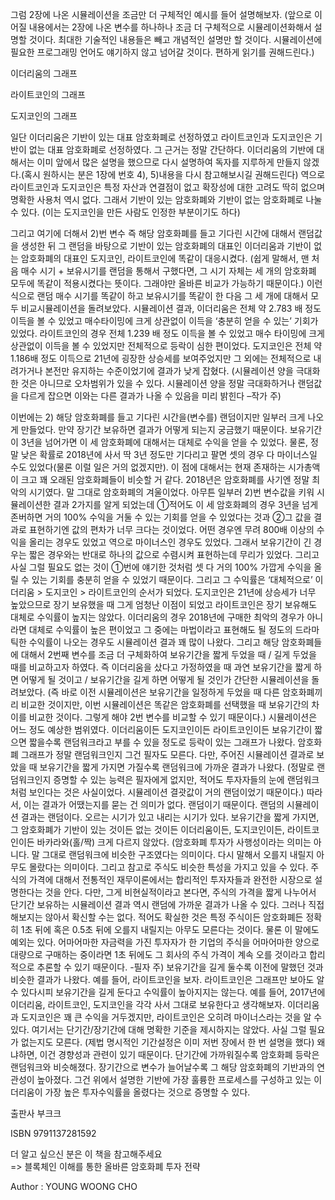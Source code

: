그럼 2장에 나온 시뮬레이션을 조금만 더 구체적인 예시를 들어 설명해보자. 
(앞으로 이어질 내용에서는 2장에 나온 변수를 하나하나 조금 더 구체적으로 시뮬레이션화해서 설명할 것이다. 
최대한 기술적인 내용들은 빼고 개념적인 설명만 할 것이다. 시뮬레이션에 필요한 프로그래밍 언어도 얘기하지 않고 넘어갈 것이다. 편하게 읽기를 권해드린다.)



이더리움의 그래프 



라이트코인의 그래프 




도지코인의 그래프 



일단 이더리움은 기반이 있는 대표 암호화폐로 선정하였고 라이트코인과 도지코인은 기반이 없는 대표 암호화폐로 선정하였다. 그 근거는 정말 간단하다. 
이더리움의 기반에 대해서는 이미 앞에서 많은 설명을 했으므로 다시 설명하여 독자를 지루하게 만들지 않겠다.(혹시 원하시는 분은 1장에 번호 4), 5)내용을 다시 참고해보시길 권해드린다) 
역으로 라이트코인과 도지코인은 특정 자산과 연결점이 없고 확장성에 대한 고려도 딱히 없으며 명확한 사용처 역시 없다. 그래서 기반이 있는 암호화폐와 기반이 없는 암호화폐로 나눌 수 있다. (이는 도지코인을 만든 사람도 인정한 부분이기도 하다) 

그리고 여기에 더해서 2)번 변수 즉 해당 암호화폐를 들고 기다린 시간에 대해서 랜덤값을 생성한 뒤 그 랜덤을 바탕으로 기반이 있는 암호화폐의 대표인 이더리움과 기반이 없는 
암호화폐의 대표인 도지코인, 라이트코인에 똑같이 대응시켰다. (쉽게 말해서, 맨 처음 매수 시기 + 보유시기를 랜덤을 통해서 구했다면, 그 시기 자체는 세 개의 암호화폐 
모두에 똑같이 적용시켰다는 뜻이다. 그래야만 올바른 비교가 가능하기 때문이다.)
이런 식으로 랜덤 매수 시기를 똑같이 하고 보유시기를 똑같이 한 다음 그 세 개에 대해서 모두 비교시뮬레이션을 돌려보았다. 
시뮬레이션 결과, 이더리움은 전체 약 2.783 배 정도 이득을 볼 수 있었고 매수타이밍에 크게 상관없이 이득을 ‘충분히 얻을 수 있는’ 기회가 있었다. 라이트코인의 경우 
전체 1.239 배 정도 이득을 볼 수 있었고 매수 타이밍에 크게 상관없이 이득을 볼 수 있었지만 전체적으로 등락이 심한 편이었다. 도지코인은 전체 약 1.186배 정도 이득으로 
21년에 굉장한 상승세를 보여주었지만 그 외에는 전체적으로 내려가거나 본전만 유지하는 수준이었기에 결과가 낮게 잡혔다. (시뮬레이션 양을 극대화한 것은 아니므로 오차범위가 있을 수 있다. 
시뮬레이션 양을 정말 극대화하거나 랜덤값을 다르게 잡으면 이와는 다른 결과가 나올 수 있음을 미리 밝힌다 –작가 주)

이번에는 2) 해당 암호화폐를 들고 기다린 시간을(변수를) 랜덤이지만 일부러 크게 나오게 만들었다. 만약 장기간 보유하면 결과가 어떻게 되는지 궁금했기 때문이다. 
보유기간이 3년을 넘어가면 이 세 암호화폐에 대해서는 대체로 수익을 얻을 수 있었다. 물론, 정말 낮은 확률로 2018년에 사서 딱 3년 정도만 기다리고 팔면 셋의 경우 다 
마이너스일 수도 있었다(물론 이럴 일은 거의 없겠지만). 이 점에 대해서는 현재 존재하는 시가총액이 크고 꽤 오래된 암호화폐들이 비슷할 거 같다. 2018년은 암호화폐를 사기엔 정말 
최악의 시기였다. 말 그대로 암호화폐의 겨울이었다. 
아무튼 일부러 2)번 변수값을 키워 시뮬레이션한 결과 2가지를 알게 되었는데 ①적어도 이 세 암호화폐의 경우 3년을 넘게 존버하면 거의 100% 수익을 거둘 수 있는 기회를 얻을 
수 있었다는 것과 ②그 값을 결과로 표현하기엔 값의 편차가 너무 크다는 것이었다. 어떤 경우엔 무려 800배 이상의 수익을 올리는 경우도 있었고 역으로 마이너스인 경우도 있었다. 
그래서 보유기간이 긴 경우는 짧은 경우와는 반대로 하나의 값으로 수렴시켜 표현하는데 무리가 있었다. 그리고 사실 그럴 필요도 없는 것이 ①번에 얘기한 것처럼 셋 다 거의 100% 
가깝게 수익을 올릴 수 있는 기회를 충분히 얻을 수 있었기 때문이다. 그리고 그 수익률은 ‘대체적으로’ 이더리움 > 도지코인 > 라이트코인의 순서가 되었다. 도지코인은 21년에 상승세가
너무 높았으므로 장기 보유했을 때 그게 엄청난 이점이 되었고 라이트코인은 장기 보유해도 대체로 수익률이 높지는 않았다. 이더리움의 경우 2018년에 구매한 최악의 경우가 아니라면 
대체로 수익률이 높은 편이었고 그 중에는 마법이라고 표현해도 될 정도의 드라마틱한 수익률이 나오는 경우도 시뮬레이션 결과 꽤 많이 나왔다. 
그리고 해당 암호화폐들에 대해서 2번째 변수를 조금 더 구체화하여 보유기간을 짧게 두었을 때 / 길게 두었을 때를 비교하고자 하였다. 즉 이더리움을 샀다고 가정하였을 때 과연 
보유기간을 짧게 하면 어떻게 될 것이고 / 보유기간을 길게 하면 어떻게 될 것인가 간단한 시뮬레이션을 돌려보았다. (즉 바로 이전 시뮬레이션은 보유기간을 일정하게 두었을 때 
다른 암호화폐끼리 비교한 것이지만, 이번 시뮬레이션은 똑같은 암호화폐를 선택했을 때 보유기간의 차이를 비교한 것이다. 그렇게 해야 2번 변수를 비교할 수 있기 때문이다.)
시뮬레이션은 어느 정도 예상한 범위였다. 이더리움이든 도지코인이든 라이트코인이든 보유기간이 짧으면 짧을수록 랜덤워크라고 부를 수 있을 정도로 등락이 있는 그래프가 나왔다. 
암호화폐 그래프가 정말 랜덤워크인지 그건 필자도 모른다. 다만, 주어진 시뮬레이션 결과로 보았을 때 보유기간을 짧게 가지면 가질수록 랜덤워크에 가까운 결과가 나왔다. 
(정말로 랜덤워크인지 증명할 수 있는 능력은 필자에게 없지만, 적어도 투자자들의 눈에 랜덤워크처럼 보인다는 것은 사실이었다. 시뮬레이션 결괏값이 거의 랜덤이었기 때문이다.) 
따라서, 이는 결과가 어땠는지를 묻는 건 의미가 없다. 랜덤이기 때문이다. 랜덤의 시뮬레이션 결과는 랜덤이다. 오르는 시기가 있고 내리는 시기가 있다. 보유기간을 짧게 가지면, 
그 암호화폐가 기반이 있는 것이든 없는 것이든 이더리움이든, 도지코인이든, 라이트코인이든 바카라와(홀/짝) 크게 다르지 않았다. (암호화폐 투자가 사행성이라는 의미는 아니다. 
말 그대로 랜덤워크에 비슷한 구조였다는 의미이다. 다시 말해서 오를지 내릴지 아무도 몰랐다는 의미이다. 그리고 참고로 주식도 비슷한 특성을 가지고 있을 수 있다. 
주식의 가격에 대해서 전통적인 재무이론에서는 합리적인 투자자들과 완전한 시장으로 설명한다는 것을 안다. 다만, 그게 비현실적이라고 본다면, 주식의 가격을 짧게 나누어서 
단기간 보유하는 시뮬레이션 결과 역시 랜덤에 가까운 결과가 나올 수 있다. 그러나 직접 해보지는 않아서 확신할 수는 없다. 적어도 확실한 것은 특정 주식이든 암호화폐든
정확히 1초 뒤에 혹은 0.5초 뒤에 오를지 내릴지는 아무도 모른다는 것이다. 물론 이 말에도 예외는 있다. 어마어마한 자금력을 가진 투자자가 한 기업의 주식을 어마어마한 양으로 
대량으로 구매하는 중이라면 1초 뒤에도 그 회사의 주식 가격이 계속 오를 것이라고 합리적으로 추론할 수 있기 때문이다. -필자 주) 
보유기간을 길게 둘수록 이전에 말했던 것과 비슷한 결과가 나왔다. 예를 들어, 라이트코인을 보자. 라이트코인은 그래프만 보아도 알 수 있다시피 보유기간을 길게 둔다고 
수익률이 높아지지는 않는다. 예를 들어, 2017년에 이더리움, 라이트코인, 도지코인을 각각 사서 그대로 보유한다고 생각해보자. 이더리움과 도지코인은 꽤 큰 수익을 거두겠지만, 
라이트코인은 오히려 마이너스라는 것을 알 수 있다. 
여기서는 단기간/장기간에 대해 명확한 기준을 제시하지는 않았다. 사실 그럴 필요가 없는지도 모른다. (제법 명시적인 기간설정은 이미 저번 장에서 한 번 설명을 했다) 왜냐하면, 
이건 경향성과 관련이 있기 때문이다. 단기간에 가까워질수록 암호화폐 등락은 랜덤워크와 비슷해졌다. 장기간으로 변수가 늘어날수록 그 해당 암호화폐의 기반과의 연관성이 높아졌다. 
그건 위에서 설명한 기반에 가장 훌륭한 프로세스를 구성하고 있는 이더리움이 가장 높은 투자수익률을 올렸다는 것으로 증명할 수 있다. 


출판사 부크크

ISBN 9791137281592

더 알고 싶으신 분은 이 책을 참고해주세요  
=> 블록체인 이해를 통한 올바른 암호화폐 투자 전략 

Author : YOUNG WOONG CHO 
